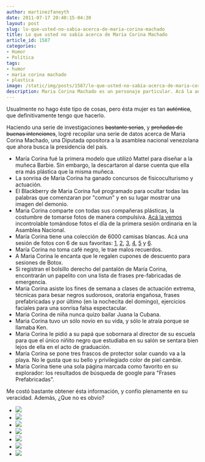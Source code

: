 ```yaml
---
author: martinezfaneyth
date: 2011-07-17 20:40:15-04:30
layout: post
slug: lo-que-usted-no-sabia-acerca-de-maria-corina-machado
title: Lo que usted no sabía acerca de Maria Corina Machado
article_id: 1587
categories:
- Humor
- Política
tags:
- humor
- maria corina machado
- plastica
image: /static/img/posts/1587/lo-que-usted-no-sabia-acerca-de-maria-corina-machado__8.jpg
description: Maria Corina Machado es un personaje particular. Acá la analizamos.
---
```


Usualmente no hago éste tipo de cosas, pero ésta mujer es tan <del>auténtica</del>, que definitivamente tengo que hacerlo.

Haciendo una serie de investigaciones <del>bastante serias</del>, y <del>preñadas de buenas intenciones</del>, logré recopilar una serie de datos acerca de Maria Corina Machado, una Diputada opositora a la asamblea nacional venezolana que ahora busca la presidencia del país.

* María Corina fué la primera modelo que utilizó Mattel para diseñar a la muñeca Barbie. Sin embargo, la descartaron al darse cuenta que ella era más plástica que la misma muñeca.
* La sonrisa de Maria Corina ha ganado concursos de fisicoculturismo y actuación.
* El Blackberry de Maria Corina fué programado para ocultar todas las palabras que comenzaran por "comun" y en su lugar mostrar una imagen del demonio.
* Maria Corina comparte con todas sus compañeras plásticas, la costumbre de tomarse fotos de manera compulsiva. [Acá la vemos](http://huntingbears.com.ve/static/img/posts/1587/lo-que-usted-no-sabia-acerca-de-maria-corina-machado__1.jpg) incontrolable tomándose fotos el día de la primera sesión ordinaria en la Asamblea Nacional.
* María Corina tiene una colección de 6000 camisas blancas. Acá una sesión de fotos con 6 de sus favoritas: [1](http://huntingbears.com.ve/static/img/posts/1587/lo-que-usted-no-sabia-acerca-de-maria-corina-machado__2.jpg), [2](http://huntingbears.com.ve/static/img/posts/1587/lo-que-usted-no-sabia-acerca-de-maria-corina-machado__3.jpg), [3](http://huntingbears.com.ve/static/img/posts/1587/lo-que-usted-no-sabia-acerca-de-maria-corina-machado__4.jpg), [4](http://huntingbears.com.ve/static/img/posts/1587/lo-que-usted-no-sabia-acerca-de-maria-corina-machado__5.jpg), [5](http://huntingbears.com.ve/static/img/posts/1587/lo-que-usted-no-sabia-acerca-de-maria-corina-machado__6.jpg) y [6](http://huntingbears.com.ve/static/img/posts/1587/lo-que-usted-no-sabia-acerca-de-maria-corina-machado__7.jpg).
* María Corina no toma café negro, le trae malos recuerdos.
* A Maria Corina le encanta que le regalen cupones de descuento para sesiones de Botox.
* Si registran el bolsillo derecho del pantalón de María Corina, encontrarán un papelito con una lista de frases pre-fabricadas de emergencia.
* Maria Corina asiste los fines de semana a clases de actuación extrema, técnicas para besar negros sudorosos, oratoria engañosa, frases prefabricadas y por último (en la nochecita del domingo), ejercicios faciales para una sonrisa falsa espectacular.
* Maria Corina de niña nunca quizo bailar Juana la Cubana.
* Maria Corina tuvo un sólo novio en su vida, y sólo le atraía porque se llamaba Ken.
* Maria Corina le pidió a su papá que sobornara al director de su escuela para que el único niñito negro que estudiaba en su salón se sentara bien lejos de ella en el acto de graduación.
* Maria Corina se pone tres frascos de protector solar cuando va a la playa. No le gusta que su bello y privilegiado color de piel cambie.
* Maria Corina tiene una sola página marcada como favorito en su explorador: los resultados de búsqueda de google para "Frases Prefabricadas".

Me costó bastante obtener ésta información, y confío plenamente en su veracidad. Además, ¿Que no es obvio?

<div class="picasa">
    <ul class="picasa-album">
        <li class="picasa-image">
            <a class="picasa-image-large" href="http://huntingbears.com.ve/static/img/posts/1587/lo-que-usted-no-sabia-acerca-de-maria-corina-machado__2.jpg">
                <img class="picasa-image-thumb" src="http://huntingbears.com.ve/static/img/posts/1587/lo-que-usted-no-sabia-acerca-de-maria-corina-machado__10.jpg" />
            </a>
        </li>
        <li class="picasa-image">
            <a class="picasa-image-large" href="http://huntingbears.com.ve/static/img/posts/1587/lo-que-usted-no-sabia-acerca-de-maria-corina-machado__3.jpg">
                <img class="picasa-image-thumb" src="http://huntingbears.com.ve/static/img/posts/1587/lo-que-usted-no-sabia-acerca-de-maria-corina-machado__12.jpg" />
            </a>
        </li>
        <li class="picasa-image">
            <a class="picasa-image-large" href="http://huntingbears.com.ve/static/img/posts/1587/lo-que-usted-no-sabia-acerca-de-maria-corina-machado__4.jpg">
                <img class="picasa-image-thumb" src="http://huntingbears.com.ve/static/img/posts/1587/lo-que-usted-no-sabia-acerca-de-maria-corina-machado__14.jpg" />
            </a>
        </li>
        <li class="picasa-image">
            <a class="picasa-image-large" href="http://huntingbears.com.ve/static/img/posts/1587/lo-que-usted-no-sabia-acerca-de-maria-corina-machado__5.jpg">
                <img class="picasa-image-thumb" src="http://huntingbears.com.ve/static/img/posts/1587/lo-que-usted-no-sabia-acerca-de-maria-corina-machado__16.jpg" />
            </a>
        </li>
        <li class="picasa-image">
            <a class="picasa-image-large" href="http://huntingbears.com.ve/static/img/posts/1587/lo-que-usted-no-sabia-acerca-de-maria-corina-machado__6.jpg">
                <img class="picasa-image-thumb" src="http://huntingbears.com.ve/static/img/posts/1587/lo-que-usted-no-sabia-acerca-de-maria-corina-machado__18.jpg" />
            </a>
        </li>
        <li class="picasa-image">
            <a class="picasa-image-large" href="http://huntingbears.com.ve/static/img/posts/1587/lo-que-usted-no-sabia-acerca-de-maria-corina-machado__1.jpg">
                <img class="picasa-image-thumb" src="http://huntingbears.com.ve/static/img/posts/1587/lo-que-usted-no-sabia-acerca-de-maria-corina-machado__20.jpg" />
            </a>
        </li>
        <li class="picasa-image">
            <a class="picasa-image-large" href="http://huntingbears.com.ve/static/img/posts/1587/lo-que-usted-no-sabia-acerca-de-maria-corina-machado__21.jpg">
                <img class="picasa-image-thumb" src="http://huntingbears.com.ve/static/img/posts/1587/lo-que-usted-no-sabia-acerca-de-maria-corina-machado__22.jpg" />
            </a>
        </li></ul></div>
